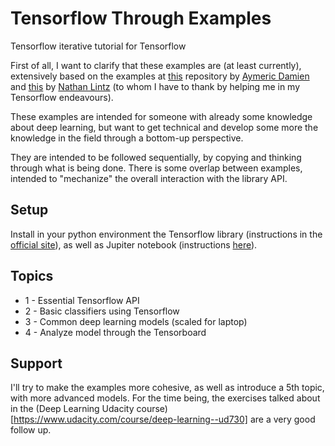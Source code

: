 # Tensorflow Through Examples
Tensorflow iterative tutorial for Tensorflow

First of all, I want to clarify that these examples are (at least currently), extensively based on the examples at [this](https://github.com/aymericdamien/TensorFlow-Examples) repository by [Aymeric Damien](https://github.com/aymericdamien) and [this](https://github.com/nlintz/TensorFlow-Tutorials) by [Nathan Lintz](https://github.com/nlintz) (to whom I have to thank by helping me in my Tensorflow endeavours).

These examples are intended for someone with already some knowledge about deep learning, but want to get technical and develop some more the knowledge in the field through a bottom-up perspective.

They are intended to be followed sequentially, by copying and thinking through what is being done. There is some overlap between examples, intended to "mechanize" the overall interaction with the library API.

## Setup

Install in your python environment the Tensorflow library (instructions in the [official site](https://www.tensorflow.org/)), as well as Jupiter notebook (instructions [here](https://ipython.org/notebook.html)).

## Topics

 * 1 - Essential Tensorflow API
 * 2 - Basic classifiers using Tensorflow
 * 3 - Common deep learning models (scaled for laptop)
 * 4 - Analyze model through the Tensorboard

## Support

I'll try to make the examples more cohesive, as well as introduce a 5th topic, with more advanced models. For the time being, the exercises talked about in the (Deep Learning Udacity course)[https://www.udacity.com/course/deep-learning--ud730] are a very good follow up.
